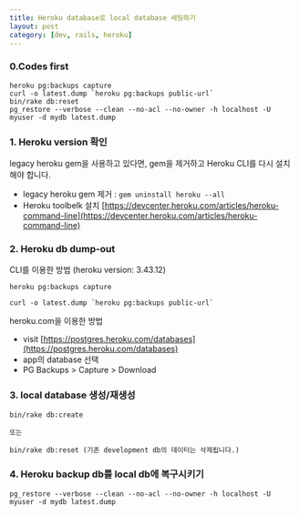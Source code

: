 ```yaml
---
title: Heroku database로 local database 세팅하기
layout: post
category: [dev, rails, heroku]
--- 
```


### 0.Codes first

    heroku pg:backups capture
    curl -o latest.dump `heroku pg:backups public-url`
    bin/rake db:reset
    pg_restore --verbose --clean --no-acl --no-owner -h localhost -U myuser -d mydb latest.dump


### 1. Heroku version 확인
legacy heroku gem을 사용하고 있다면, gem을 제거하고 Heroku CLI를 다시 설치해야 합니다.

- legacy heroku gem 제거 : `gem uninstall heroku --all`
- Heroku toolbelk 설치 [https://devcenter.heroku.com/articles/heroku-command-line](https://devcenter.heroku.com/articles/heroku-command-line)



### 2. Heroku db dump-out

CLI를 이용한 방법 (heroku version: 3.43.12)

    heroku pg:backups capture

    curl -o latest.dump `heroku pg:backups public-url`


heroku.com을 이용한 방법

- visit [https://postgres.heroku.com/databases](https://postgres.heroku.com/databases)
- app의 database 선택
- PG Backups > Capture > Download

### 3. local database 생성/재생성

    bin/rake db:create

    또는

    bin/rake db:reset (기존 development db의 데이터는 삭제됩니다.)

### 4. Heroku backup db를 local db에 복구시키기

    pg_restore --verbose --clean --no-acl --no-owner -h localhost -U myuser -d mydb latest.dump
